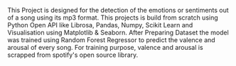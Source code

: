 This Project is designed for the detection of the emotions or sentiments out of a song using its mp3 format. This projects is build from scratch using Python Open API like Librosa,
Pandas, Numpy, Scikit Learn and Visualisation using Matplotlib & Seaborn. After Preparing Dataset the model was trained using Random Forest Regressor to predict the valence and arousal of every song.
For training purpose, valence and arousal is scrapped from spotify's open source library.


